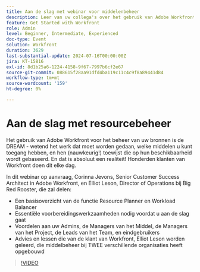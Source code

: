 ```yaml
---
title: Aan de slag met webinar voor middelenbeheer
description: Leer van uw collega's over het gebruik van Adobe Workfront voor bronbeheer. Ontdek tips van experts op het gebied van de functie Bronnen, Workload Balancer en succesvolle implementatie in ons webinar op aanvraag.
feature: Get Started with Workfront
role: Admin
level: Beginner, Intermediate, Experienced
doc-type: Event
solution: Workfront
duration: 3629
last-substantial-update: 2024-07-16T00:00:00Z
jira: KT-15816
exl-id: 8d1b25a6-1224-4158-9f67-7997b6cf2e67
source-git-commit: 088615f28aa91dfd4ba119c11c4c9f8a89441d84
workflow-type: tm+mt
source-wordcount: '159'
ht-degree: 0%

---
```


# Aan de slag met resourcebeheer

Het gebruik van Adobe Workfront voor het beheer van uw bronnen is de DREAM - wetend het werk dat moet worden gedaan, welke middelen u kunt toegang hebben, en hen (nauwkeurig!) toewijst die op hun beschikbaarheid wordt gebaseerd. En dat is absoluut een realiteit! Honderden klanten van Workfront doen dit elke dag.

In dit webinar op aanvraag, Corinna Jevons, Senior Customer Success Architect in Adobe Workfront, en Elliot Leson, Director of Operations bij Big Red Rooster, die zal delen:

* Een basisoverzicht van de functie Resource Planner en Workload Balancer
* Essentiële voorbereidingswerkzaamheden nodig voordat u aan de slag gaat
* Voordelen aan uw Admins, de Managers van het Middel, de Managers van het Project, de Leads van het Team, en eindgebruikers
* Advies en lessen die van de klant van Workfront, Elliot Leson worden geleerd, die middelbeheer bij TWEE verschillende organisaties heeft opgebouwd

>[!VIDEO](https://video.tv.adobe.com/v/3431010/?learn=on)
